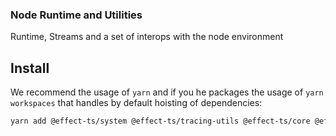 ### Node Runtime and Utilities

Runtime, Streams and a set of interops with the node environment

## Install

We recommend the usage of `yarn` and if you he packages the usage of `yarn workspaces` that handles by default hoisting of dependencies:

```sh
yarn add @effect-ts/system @effect-ts/tracing-utils @effect-ts/core @effect-ts/node
```

